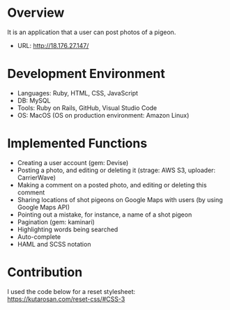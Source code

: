 # Overview

It is an application that a user can post photos of a pigeon.

* URL: http://18.176.27.147/

# Development Environment

* Languages: Ruby, HTML, CSS, JavaScript
* DB: MySQL
* Tools: Ruby on Rails, GitHub, Visual Studio Code
* OS: MacOS (OS on production environment: Amazon Linux)

# Implemented Functions

* Creating a user account (gem: Devise)
* Posting a photo, and editing or deleting it (strage: AWS S3, uploader: CarrierWave)
* Making a comment on a posted photo, and editing or deleting this comment
* Sharing locations of shot pigeons on Google Maps with users (by using Google Maps API)
* Pointing out a mistake, for instance, a name of a shot pigeon
* Pagination (gem: kaminari)
* Highlighting words being searched
* Auto-complete
* HAML and SCSS notation

# Contribution

I used the code below for a reset stylesheet:  
https://kutarosan.com/reset-css/#CSS-3

<!-- # README

This README would normally document whatever steps are necessary to get the
application up and running.

Things you may want to cover:

* Ruby version

* System dependencies

* Configuration

* Database creation

* Database initialization

* How to run the test suite

* Services (job queues, cache servers, search engines, etc.)

* Deployment instructions

* ... -->

